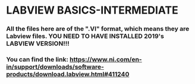 # LABVIEW BASICS-INTERMEDIATE 
### All the files here are of the ".VI" format, which means they are Labview files. YOU NEED TO HAVE INSTALLED 2019's LABVIEW VERSION!!!
### You can find the link: https://www.ni.com/en-in/support/downloads/software-products/download.labview.html#411240

